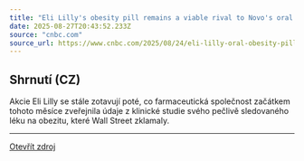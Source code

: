```yaml
---
title: "Eli Lilly's obesity pill remains a viable rival to Novo's oral Wegovy despite data that underwhelmed investors"
date: 2025-08-27T20:43:52.233Z
source: "cnbc.com"
source_url: https://www.cnbc.com/2025/08/24/eli-lilly-oral-obesity-pill-novo-nordisk.html
---
```


## Shrnutí (CZ)
Akcie Eli Lilly se stále zotavují poté, co farmaceutická společnost začátkem tohoto měsíce zveřejnila údaje z klinické studie svého pečlivě sledovaného léku na obezitu, které Wall Street zklamaly.

---

[Otevřít zdroj](https://www.cnbc.com/2025/08/24/eli-lilly-oral-obesity-pill-novo-nordisk.html)
